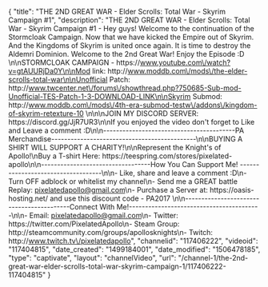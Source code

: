 {
    "title": "THE 2ND GREAT WAR - Elder Scrolls: Total War - Skyrim Campaign #1",
    "description": "THE 2ND GREAT WAR - Elder Scrolls: Total War - Skyrim Campaign #1 - Hey guys! Welcome to the continuation of the Stormcloak Campaign. Now that we have kicked the Empire out of Skyrim.  And the Kingdoms of Skyrim is united once again.  It is time to destroy the Aldemri Dominion.  Welcome to the 2nd Great War!  Enjoy the Episode :D \n\nSTORMCLOAK CAMPAIGN  - https:\/\/www.youtube.com\/watch?v=gtAUURjDa0Y\n\nMod link: http:\/\/www.moddb.com\/mods\/the-elder-scrolls-total-war\n\nUnofficial Patch: http:\/\/www.twcenter.net\/forums\/showthread.php?750685-Sub-mod-Unofficial-TES-Patch-1-3-DOWNLOAD-LINK\n\nSkyrim Submod: http:\/\/www.moddb.com\/mods\/4th-era-submod-testw\/addons\/kingdom-of-skyrim-retexture-10 \n\n\nJOIN MY DISCORD SERVER: https:\/\/discord.gg\/JjR7UR3\n\nIf you enjoyed the video don't forget to Like and Leave a comment :D\n\n-----------------------------------------PA Merchandise---------------------------------------------\n\nBUYING A SHIRT WILL SUPPORT A CHARITY!\n\nRepresent the Knight's of Apollo!\nBuy a T-shirt Here: https:\/\/teespring.com\/stores\/pixelated-apollo\n\n----------------------------------How You Can Support Me! -----------------------------------\n\n- Like, share and leave a comment :D\n- Turn OFF adblock or whitelist my channel\n- Send me a GREAT battle Replay: pixelatedapollo@gmail.com\n- Purchase a Server at: https:\/\/oasis-hosting.net\/ and use this discount code - PA2017 \n\n------------------------------------------Connect With Me!-----------------------------------------\n\n- Email: pixelatedapollo@gmail.com\n- Twitter: https:\/\/twitter.com\/PixelatedApollo\n- Steam Group:  http:\/\/steamcommunity.com\/groups\/apollosknights\n- Twitch: http:\/\/www.twitch.tv\/pixelatedapollo",
    "channelid": "117406222",
    "videoid": "117404815",
    "date_created": "1499184001",
    "date_modified": "1506478185",
    "type": "captivate",
    "layout": "channelVideo",
    "url": "\/channel-1\/the-2nd-great-war-elder-scrolls-total-war-skyrim-campaign-1\/117406222-117404815"
}